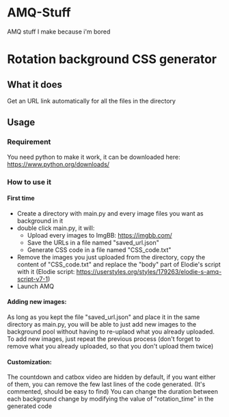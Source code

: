 # AMQ-Stuff
AMQ stuff I make because i'm bored

# Rotation background CSS generator

## What it does
Get an URL link automatically for all the files in the directory

## Usage
### Requirement
You need python to make it work, it can be downloaded here: https://www.python.org/downloads/

### How to use it
#### First time
- Create a directory with main.py and every image files you want as background in it
- double click main.py, it will:
	- Upload every images to ImgBB: https://imgbb.com/
	- Save the URLs in a file named "saved_url.json"
	- Generate CSS code in a file named "CSS_code.txt"
- Remove the images you just uploaded from the directory, copy the content of "CSS_code.txt" and replace the "body" part of Elodie's script with it (Elodie script: https://userstyles.org/styles/179263/elodie-s-amq-script-v7-1)
- Launch AMQ

#### Adding new images:
As long as you kept the file "saved_url.json" and place it in the same directory as main.py, you will be able to just add new images to the background pool without having to re-uplaod what you already uploaded.
To add new images, just repeat the previous process (don't forget to remove what you already uploaded, so that you don't upload them twice)

#### Customization:
The countdown and catbox video are hidden by default, if you want either of them, you can remove the few last lines of the code generated. (It's commented, should be easy to find)
You can change the duration between each background change by modifying the value of "rotation_time" in the generated code
